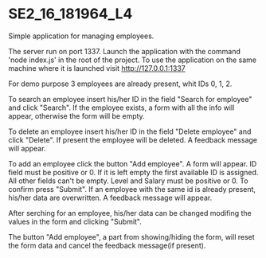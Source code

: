 # SE2_16_181964_L4
Simple application for managing employees.

The server run on port 1337. 
Launch the application with the command 'node index.js' in the root of the project.
To use the application on the same machine where it is launched visit http://127.0.0.1:1337

For demo purpose 3 employees are already present, whit IDs 0, 1, 2.

To search an employee insert his/her ID in the field "Search for employee" and click "Search". If the employee exists, a form with all the info will appear, otherwise the form will be empty.

To delete an employee insert his/her ID in the field "Delete employee" and click "Delete". If present the employee will be deleted. A feedback message will appear.

To add an employee click the button "Add employee". A form will appear. ID field must be positive or 0. If it is left empty the first available ID is assigned. All other fields can't be empty. Level and Salary must be positive or 0. To confirm press "Submit". If an employee with the same id is already present, his/her data are overwritten. A feedback message will appear.

After serching for an employee, his/her data can be changed modifing the values in the form and clicking "Submit". 

The button "Add employee", a part from showing/hiding the form, will reset the form data and cancel the feedback message(if present).

